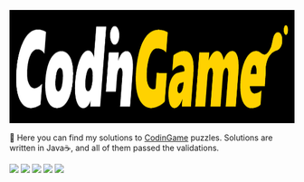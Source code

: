 <p align:"center"><a href="https://www.codingame.com"><img width="auto" height="200px" src="https://github.com/aflr/aflr/blob/main/src/CodinGame.png"></a></p>

🚀 Here you can find my solutions to [CodinGame](https://www.codingame.com) puzzles. Solutions are written in Java☕, and all of them passed the validations.

![](https://img.shields.io/github/directory-file-count/SzSz-hub/CodinGame/Easy?label=Easy&style=for-the-badge&color=green) ![](https://img.shields.io/github/directory-file-count/SzSz-hub/CodinGame/Medium?label=Medium&style=for-the-badge&color=yellow) ![](https://img.shields.io/github/directory-file-count/SzSz-hub/CodinGame/Hard?label=Hard&style=for-the-badge&color=red) ![](https://img.shields.io/github/directory-file-count/SzSz-hub/CodinGame/Very%20Hard?label=Very%20Hard&style=for-the-badge&color=purple) ![](https://img.shields.io/github/directory-file-count/SzSz-hub/CodinGame/Optimization?label=Optimization&style=for-the-badge&color=Aqua)
